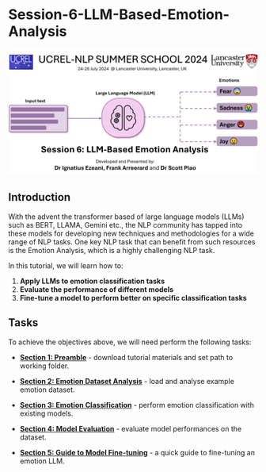 # Session-6-LLM-Based-Emotion-Analysis
![](banner_llm4emotions_summer_school.png)

## **Introduction**
With the advent the transformer based of large language models (LLMs) such as BERT, LLAMA, Gemini etc., the NLP community has tapped into these models for developing new techniques and methodologies for a wide range of NLP tasks. One key NLP task that can benefit from such resources is the Emotion Analysis, which is a highly challenging NLP task.  

In this tutorial, we will learn how to:
1. **Apply LLMs to emotion classification tasks**
2. **Evaluate the performance of different models**
3. **Fine-tune a model to perform better on specific classification tasks**

## **Tasks**
To achieve the objectives above, we will need perform the following tasks:

- [**Section 1: Preamble**](#preamble) - download tutorial materials and set path to working folder.

- [**Section 2: Emotion Dataset Analysis**](#dataset-analysis) - load and analyse example emotion dataset.

- [**Section 3: Emotion Classification**](#classification) - perform emotion classification with existing models.

- [**Section 4: Model Evaluation**](#evaluation) - evaluate model performances on the dataset.

- [**Section 5: Guide to Model Fine-tuning**](#fine-tuning) - a quick guide to fine-tuning an emotion LLM.
